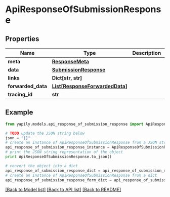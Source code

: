 # ApiResponseOfSubmissionResponse


## Properties

Name | Type | Description | Notes
------------ | ------------- | ------------- | -------------
**meta** | [**ResponseMeta**](ResponseMeta.md) |  | [optional] 
**data** | [**SubmissionResponse**](SubmissionResponse.md) |  | [optional] 
**links** | **Dict[str, str]** |  | [optional] 
**forwarded_data** | [**List[ResponseForwardedData]**](ResponseForwardedData.md) |  | [optional] 
**tracing_id** | **str** |  | [optional] 

## Example

```python
from yapily.models.api_response_of_submission_response import ApiResponseOfSubmissionResponse

# TODO update the JSON string below
json = "{}"
# create an instance of ApiResponseOfSubmissionResponse from a JSON string
api_response_of_submission_response_instance = ApiResponseOfSubmissionResponse.from_json(json)
# print the JSON string representation of the object
print ApiResponseOfSubmissionResponse.to_json()

# convert the object into a dict
api_response_of_submission_response_dict = api_response_of_submission_response_instance.to_dict()
# create an instance of ApiResponseOfSubmissionResponse from a dict
api_response_of_submission_response_form_dict = api_response_of_submission_response.from_dict(api_response_of_submission_response_dict)
```
[[Back to Model list]](../README.md#documentation-for-models) [[Back to API list]](../README.md#documentation-for-api-endpoints) [[Back to README]](../README.md)


